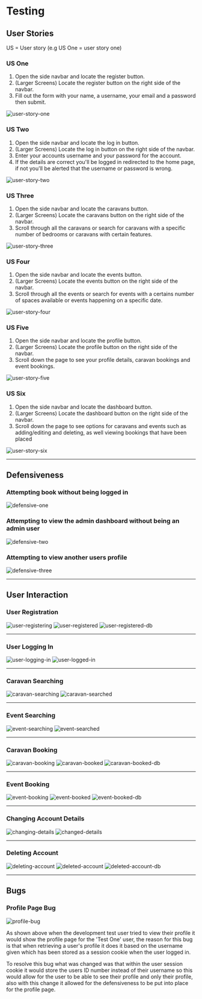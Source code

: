 # Testing
## User Stories
US = User story (e.g US One = user story one)
### US One
1. Open the side navbar and locate the register button.
2. (Larger Screens) Locate the register button on the right side of the navbar.
3. Fill out the form with your name, a username, your email and a password then submit.

![user-story-one](images/user-stories/us-one.PNG)

### US Two
1. Open the side navbar and locate the log in button.
2. (Larger Screens) Locate the log in button on the right side of the navbar.
3. Enter your accounts username and your password for the account.
4. If the details are correct you'll be logged in redirected to the home page, if not you'll be alerted that the username or password is wrong.

![user-story-two](images/user-stories/us-two.PNG)

### US Three
1. Open the side navbar and locate the caravans button.
2. (Larger Screens) Locate the caravans button on the right side of the navbar.
3. Scroll through all the caravans or search for caravans with a specific number of bedrooms or caravans with certain features.

![user-story-three](images/user-stories/us-three.PNG)

### US Four
1. Open the side navbar and locate the events button.
2. (Larger Screens) Locate the events button on the right side of the navbar.
3. Scroll through all the events or search for events with a certains number of spaces available or events happening on a specific date.

![user-story-four](images/user-stories/us-four.PNG)

### US Five
1. Open the side navbar and locate the profile button.
2. (Larger Screens) Locate the profile button on the right side of the navbar.
3. Scroll down the page to see your profile details, caravan bookings and event bookings.

![user-story-five](images/user-stories/us-five.PNG)

### US Six
1. Open the side navbar and locate the dashboard button.
2. (Larger Screens) Locate the dashboard button on the right side of the navbar.
3. Scroll down the page to see options for caravans and events such as adding/editing and deleting, as well viewing bookings that have been placed

![user-story-six](images/user-stories/us-six.PNG)

----
## Defensiveness
### Attempting book without being logged in
![defensive-one](images/defensiveness/defensiveness-one.PNG)

### Attempting to view the admin dashboard without being an admin user
![defensive-two](images/defensiveness/defensiveness-two.PNG)

### Attempting to view another users profile
![defensive-three](images/defensiveness/defensiveness-three.PNG)

----
## User Interaction
### User Registration
![user-registering](images/user-interaction/user-registering.PNG)
![user-registered](images/user-interaction/user-registered.PNG)
![user-registered-db](images/user-interaction/user-registered-db.PNG)

----
### User Logging In
![user-logging-in](images/user-interaction/user-logging-in.PNG)
![user-logged-in](images/user-interaction/user-logged-in.PNG)

----
### Caravan Searching
![caravan-searching](images/user-interaction/caravan-searching.PNG)
![caravan-searched](images/user-interaction/caravan-searched.PNG)

----
### Event Searching
![event-searching](images/user-interaction/event-searching.PNG)
![event-searched](images/user-interaction/event-searched.PNG)

----
### Caravan Booking
![caravan-booking](images/user-interaction/caravan-booking.PNG)
![caravan-booked](images/user-interaction/caravan-booked.PNG)
![caravan-booked-db](images/user-interaction/caravan-booked-db.PNG)

----
### Event Booking
![event-booking](images/user-interaction/event-booking.PNG)
![event-booked](images/user-interaction/event-booked.PNG)
![event-booked-db](images/user-interaction/event-booked-db.PNG)

----
### Changing Account Details
![changing-details](images/user-interaction/changing-details.PNG)
![changed-details](images/user-interaction/changed-details.PNG)

----
### Deleting Account
![deleting-account](images/user-interaction/deleting-account.PNG)
![deleted-account](images/user-interaction/deleted-account.PNG)
![deleted-account-db](images/user-interaction/deleted-account-db.PNG)

----
## Bugs
### Profile Page Bug
![profile-bug](images/bugs/profile-page-bug.PNG)

As shown above when the development test user tried to view their profile it would show the profile page for the 'Test One' user, the reason for this bug is that when retrieving a user's profile it does it based on the username given which has been stored as a session cookie when the user logged in.

To resolve this bug what was changed was that within the user session cookie it would store the users ID number instead of their username so this would allow for the user to be able to see their profile and only their profile, also with this change it allowed for the defensiveness to be put into place for the profile page.